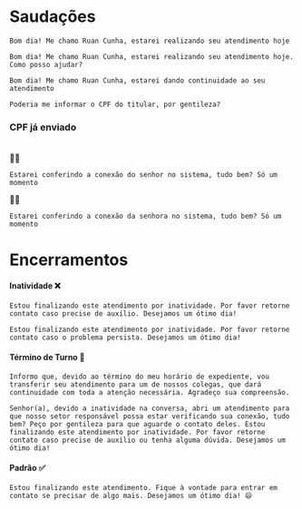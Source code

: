 # Saudações

```text
Bom dia! Me chamo Ruan Cunha, estarei realizando seu atendimento hoje
```
```text
Bom dia! Me chamo Ruan Cunha, estarei realizando seu atendimento hoje. Como posso ajudar?
```
```text
Bom dia! Me chamo Ruan Cunha, estarei dando continuidade ao seu atendimento
```
```text
Poderia me informar o CPF do titular, por gentileza?
```

### CPF já enviado <br><br>
🙍‍♂️
```text
Estarei conferindo a conexão do senhor no sistema, tudo bem? Só um momento
```
🙍‍♀
```text
Estarei conferindo a conexão da senhora no sistema, tudo bem? Só um momento
```
# Encerramentos
#### Inatividade ❌
```text
Estou finalizando este atendimento por inatividade. Por favor retorne contato caso precise de auxílio. Desejamos um ótimo dia!
```
```text
Estou finalizando este atendimento por inatividade. Por favor retorne contato caso o problema persista. Desejamos um ótimo dia!
```
#### Término de Turno 🔄️
```text
Informo que, devido ao término do meu horário de expediente, vou transferir seu atendimento para um de nossos colegas, que dará continuidade com toda a atenção necessária. Agradeço sua compreensão.
```
```text
Senhor(a), devido a inatividade na conversa, abri um atendimento para que nosso setor responsável possa estar verificando sua conexão, tudo bem? Peço por gentileza para que aguarde o contato deles. Estou finalizando este atendimento por inatividade. Por favor retorne contato caso precise de auxílio ou tenha alguma dúvida. Desejamos um ótimo dia!
```
#### Padrão ✅
```text
Estou finalizando este atendimento. Fique à vontade para entrar em contato se precisar de algo mais. Desejamos um ótimo dia! 😄
```
